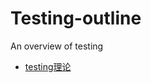 # Testing-outline
An overview of testing

- [testing理论](https://czw-007.github.io/testing-summary.html)



